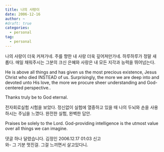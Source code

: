```yaml
---
title: 나의 사랑이
date: 2006-12-16
author: ~
#draft: true
categories:
  - personal
tag:
  - personal
---
```








나의 사랑이 더욱 커져가네. 
주를 향한 내 사랑 더욱 깊어져만가네.
하루하루가 정말 새롭다.
매일 채워주시는 그분의 크신 은혜와 사랑은 내 모든 지각과 능력을 뛰어넘는다.

He is above all things and has given us the most precious existence, Jesus Christ who died INSTEAD of us. Surprisingly, the more we are deep into and devoted unto His love, the more we procure sheer understanding and God-centered perspective..

Thanks truly be to God eternal.

전자회로실험 시험을 보았다. 정신없이 실험에 열중하고 있을 때 나의 두뇌와 손을 사용하시는 주님을 느꼈다. 완전한 실험, 완벽한 답안.

Praises be solely to the Lord. God-providing intelligence is the utmost value over all things we can imagine.



 댓글 하나 달렸습니다.
김정인 2006.12.17 01:03 신고   
와- 그 기분 멋진걸. 그걸 느끼면서 살고있다니.





